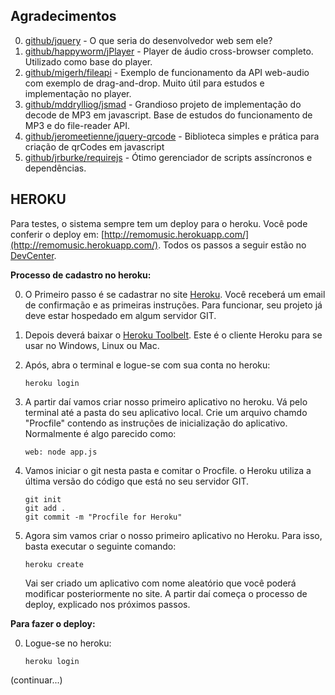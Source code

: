 Agradecimentos
--------------

0. 	[github/jquery](https://github.com/jquery/jquery) - O que seria do desenvolvedor web sem ele?
1.	[github/happyworm/jPlayer](https://github.com/happyworm/jPlayer) - Player de áudio cross-browser completo. Utilizado como base do player.
2.	[github/migerh/fileapi](https://github.com/migerh/js-experiments/tree/master/fileapi/) - Exemplo de funcionamento da API web-audio com exemplo de drag-and-drop. Muito útil para estudos e implementação no player.
3.	[github/mddrylliog/jsmad](https://github.com/nddrylliog/jsmad) - Grandioso projeto de implementação do decode de MP3 em javascript. Base de estudos do funcionamento de MP3 e do file-reader API.
4.	[github/jeromeetienne/jquery-qrcode](https://github.com/jeromeetienne/jquery-qrcode) - Biblioteca simples e prática para criação de qrCodes em javascript
5.	[github/jrburke/requirejs](https://github.com/jrburke/requirejs) - Ótimo gerenciador de scripts assíncronos e dependências.

HEROKU
------

Para testes, o sistema sempre tem um deploy para o heroku. Você pode conferir o deploy em: [http://remomusic.herokuapp.com/](http://remomusic.herokuapp.com/). Todos os passos a seguir estão no [DevCenter](https://devcenter.heroku.com/articles/nodejs).

**Processo de cadastro no heroku:**

0.  O Primeiro passo é se cadastrar no site [Heroku](http://heroku.com). Você receberá um email de confirmação e as primeiras instruções. Para funcionar, seu projeto já deve estar hospedado em algum servidor GIT.
1.  Depois deverá baixar o [Heroku Toolbelt](https://toolbelt.heroku.com/). Este é o cliente Heroku para se usar no Windows, Linux ou Mac.
2.	Após, abra o terminal e logue-se com sua conta no heroku:   
	
	```
	heroku login
	```
3.	A partir daí vamos criar nosso primeiro aplicativo no heroku. Vá pelo terminal até a pasta do seu aplicativo local. Crie um arquivo chamdo "Procfile" contendo as instruções de inicialização do aplicativo. Normalmente é algo parecido como:   
	
	```
	web: node app.js
	```
4.	Vamos iniciar o git nesta pasta e comitar o Procfile. o Heroku utiliza a última versão do código que está no seu servidor GIT.   
	
	```
	git init
	git add .
	git commit -m "Procfile for Heroku"
	```
5.	Agora sim vamos criar o nosso primeiro aplicativo no Heroku. Para isso, basta executar o seguinte comando:
	
	```
	heroku create
	```
	Vai ser criado um aplicativo com nome aleatório que você poderá modificar posteriormente no site. A partir daí começa o processo de deploy, explicado nos próximos passos.

**Para fazer o deploy:**

0.	Logue-se no heroku:   
	
	```
	heroku login
	```

(continuar...)